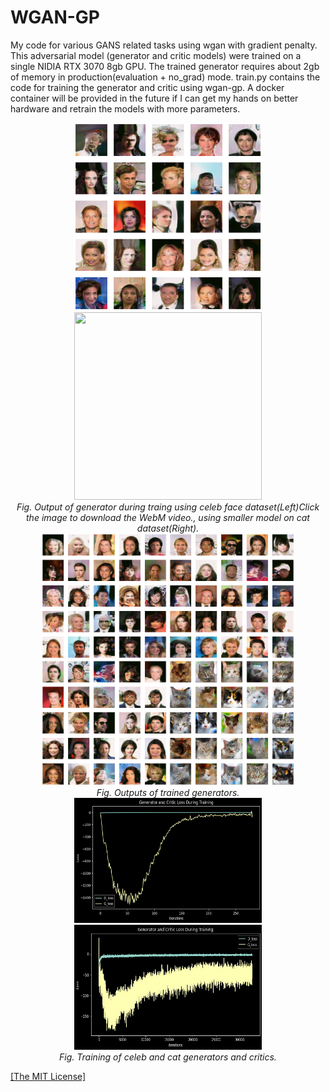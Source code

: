 <h1>WGAN-GP</h1>
<p>My code for various GANS related tasks using wgan with gradient penalty. This adversarial model (generator and critic models) were trained on a single NIDIA RTX 3070 8gb GPU. The trained generator requires about 2gb of memory in production(evaluation + no_grad) mode. train.py contains the code for training the generator and critic using wgan-gp. A docker container will be provided in the future if I can get my hands on better hardware and retrain the models with more parameters.</p>

<p align="center">
    <p align="center">
    <a href="https://github.com/AgamChopra/WGAN-GP/raw/main/img/gan_celeb_video.webm" download>
        <img src="https://github.com/AgamChopra/WGAN-GP/blob/main/img/sample_celeb_predictions_14.png" alt="Download Video" width="300" height="300">
    </a>
    <img width="300" height="300" src="https://github.com/AgamChopra/WGAN-GP/blob/main/img/cat_movie_quick.gif">
    <br><i>Fig. Output of generator during traing using celeb face dataset(Left)<i>Click the image to download the WebM video.</i>, using smaller model on cat dataset(Right).</i><br>
    <img width="200" height="200" src="https://github.com/AgamChopra/WGAN-GP/blob/main/img/sample_celeb_predictions_5.png">
    <img width="200" height="200" src="https://github.com/AgamChopra/WGAN-GP/blob/main/img/sample_celeb_predictions_9.png">
    <img width="200" height="200" src="https://github.com/AgamChopra/WGAN-GP/blob/main/img/sample_celeb_predictions_13.png">
    <img width="200" height="200" src="https://github.com/AgamChopra/WGAN-GP/blob/main/img/Figure%202022-06-02%20182811%20(15).png">
    <br><i>Fig. Outputs of trained generators.</i><br>
    <img width="300" height="200"src="https://github.com/AgamChopra/WGAN-GP/blob/main/img/training-celeb.png">
    <img width="300" height="200"src="https://github.com/AgamChopra/WGAN-GP/blob/main/img/training_loss.jpeg">
    <br><i>Fig. Training of celeb and cat generators and critics.</i><br>
</p>

<p><a href="https://raw.githubusercontent.com/AgamChopra/WGAN-GP/main/LICENSE" target="blank">[The MIT License]</a></p>
